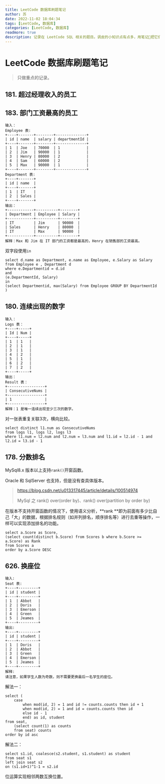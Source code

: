 ```yaml
---
title: LeetCode 数据库刷题笔记
author: 苏
date: 2022-11-02 18:04:34
tags: [LeetCode, 数据库]
categories: [LeetCode, 数据库]
readmore: true
description: 记录在 LeetCode SQL 相关的题目。调皮的小知识点有点多，用笔记📔把它们一网打尽！
---
```


# LeetCode 数据库刷题笔记

> 只做重点的记录。

## 181. 超过经理收入的员工

## 183. 部门工资最高的员工

```mysql
输入：
Employee 表:
+----+-------+--------+--------------+
| id | name  | salary | departmentId |
+----+-------+--------+--------------+
| 1  | Joe   | 70000  | 1            |
| 2  | Jim   | 90000  | 1            |
| 3  | Henry | 80000  | 2            |
| 4  | Sam   | 60000  | 2            |
| 5  | Max   | 90000  | 1            |
+----+-------+--------+--------------+
Department 表:
+----+-------+
| id | name  |
+----+-------+
| 1  | IT    |
| 2  | Sales |
+----+-------+
输出：
+------------+----------+--------+
| Department | Employee | Salary |
+------------+----------+--------+
| IT         | Jim      | 90000  |
| Sales      | Henry    | 80000  |
| IT         | Max      | 90000  |
+------------+----------+--------+
解释：Max 和 Jim 在 IT 部门的工资都是最高的，Henry 在销售部的工资最高。
```

双字段使用`in`

```
select d.name as Department, e.name as Employee, e.Salary as Salary
from Employee e , Department d
where e.Departmentid = d.id
and 
(e.DepartmentId, Salary) 
in 
(select Departmentid, max(Salary) from Employee GROUP BY DepartmentId )
```

## 180. 连续出现的数字

```mysql
输入：
Logs 表：
+----+-----+
| Id | Num |
+----+-----+
| 1  | 1   |
| 2  | 1   |
| 3  | 1   |
| 4  | 2   |
| 5  | 1   |
| 6  | 2   |
| 7  | 2   |
+----+-----+
输出：
Result 表：
+-----------------+
| ConsecutiveNums |
+-----------------+
| 1               |
+-----------------+
解释：1 是唯一连续出现至少三次的数字。
```

对一张表重复关联3次，横向比较。

```mysql
select distinct l1.num as ConsecutiveNums 
from logs l1, logs l2, logs l3
where l1.num = l2.num and l2.num = l3.num and l1.id = l2.id - 1 and l2.id = l3.id - 1
```

## 178. 分数排名

MySql8.x 版本以上支持`rank()`开窗函数。

Oracle 和 SqlServer 也支持，但是没有查具体版本。

> https://blog.csdn.net/u013317445/article/details/100514974 
>
> MySql 之 rank() over(order by)、rank() over(partition by order by)

在版本不支持开窗函数的情况下，使用语义分析，**rank **即为前面有多少比自己「大」的数据，根据排名规则（如并列排名，顺序排名等）进行去重等操作，一样可以实现添加排名的功能。

```mysql
select a.Score as Score,
(select count(distinct b.Score) from Scores b where b.Score >= a.Score) as Rank
from Scores a
order by a.Score DESC
```

## 626. 换座位

```mysql
输入: 
Seat 表:
+----+---------+
| id | student |
+----+---------+
| 1  | Abbot   |
| 2  | Doris   |
| 3  | Emerson |
| 4  | Green   |
| 5  | Jeames  |
+----+---------+
输出: 
+----+---------+
| id | student |
+----+---------+
| 1  | Doris   |
| 2  | Abbot   |
| 3  | Green   |
| 4  | Emerson |
| 5  | Jeames  |
+----+---------+
解释:
请注意，如果学生人数为奇数，则不需要更换最后一名学生的座位。
```

解法一：

```mysql
select (
    case
        when mod(id, 2) = 1 and id != counts.counts then id + 1
        when mod(id, 2) = 1 and id = counts.counts then id
        else id - 1
        end) as id, student
from seat,
    (select count(1) as counts
    from seat) counts
order by id asc
```

解法二：

```mysql
select s1.id, coalesce(s2.student, s1.student) as student
from seat s1
left join seat s2
on (s1.id+1)^1-1 = s2.id
```

位运算实现相邻两数互换位置。
